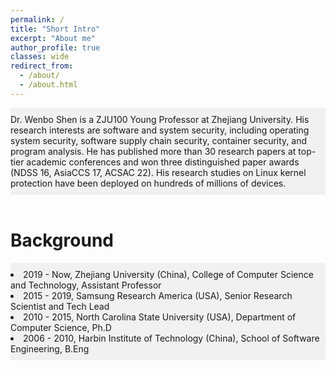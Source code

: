 ```yaml
---
permalink: /
title: "Short Intro"
excerpt: "About me"
author_profile: true
classes: wide
redirect_from: 
  - /about/
  - /about.html
---
```

<div style="background-color:rgba(0, 0, 0, 0.0470588); text-align:left; vertical-align: middle; padding:10px 0;">
Dr. Wenbo Shen is a ZJU100 Young Professor at Zhejiang University. 
His research interests are software and system security, including operating system security, software supply chain security, container security, and program analysis. He has published more than 30 research papers at top-tier academic conferences and won three distinguished paper awards (NDSS 16, AsiaCCS 17, ACSAC 22). His research studies on Linux kernel protection have been deployed on hundreds of millions of devices.
</div>

<br>

Background
======
<div style="background-color:rgba(0, 0, 0, 0.0470588); text-align:left; vertical-align: middle; padding:10px 0;">
<li>2019 -  Now, Zhejiang University (China), College of Computer Science and Technology, Assistant Professor</li>
<li>2015 - 2019, Samsung Research America (USA), Senior Research Scientist and Tech Lead</li>
<li>2010 - 2015, North Carolina State University (USA), Department of Computer Science, Ph.D</li>
<li>2006 - 2010, Harbin Institute of Technology (China), School of Software Engineering, B.Eng</li>
</div>
